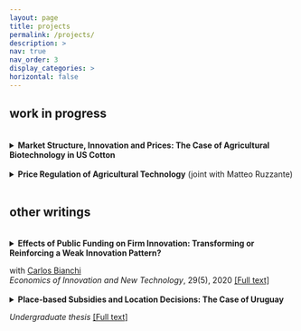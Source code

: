 ```yaml
---
layout: page
title: projects
permalink: /projects/
description: >
nav: true
nav_order: 3
display_categories: >
horizontal: false
---
```


<h2>work in progress</h2>

 <br> 

<div class="post-content research-project">
  <details>
	<summary>
  <strong>Market Structure, Innovation and Prices: The Case of Agricultural Biotechnology in US Cotton</strong> </summary> <br> 

    <p style="margin-left: 25px;">
    I study the impact of vertical integration in the market for genetically engineered (GE) cotton seeds in the United States. Exploiting Monsanto's acquisition of the leading cotton seed producing firm (Delta and Pine Land) in 2006, I show that (i) the vertical merger raised the prices that Monsanto charged its rival cotton seed breeders to license its GE technology and (ii) yields increased for products sold by the vertically integrated company relative to those sold by non-integrated firms. To quantify the welfare impacts of these two opposing forces, I develop a structural model of demand and supply for cotton seeds. My model accounts for bargaining between an upstream technology provider and downstream cotton breeders as well as quality improvements. I use this model to study the welfare impact of vertical integration and to estimate counterfactual outcomes without integration and without DOJ mandated divestitures. 
    </p>
    </details>
    
</div>

 <br> 

<div class="post-content research-project">
  <details>
	<summary>
  <strong>Price Regulation of Agricultural Technology</strong> (joint with Matteo Ruzzante)  <br> </summary>

    <p style="margin-left: 25px;">
    Regulating the price of productivity-enhancing inputs can allow governments to facilitate the diffusion of existing technologies but deter private firms from innovating and introducing superior technologies. This project studies the demand and supply-side consequences of price controls on genetically engineered (GE) cotton seeds in India. Leveraging the differential timing of this policy across states, we show that the government-mandated price reduction increased farmers’ adoption of GE seeds by 20pp and decreased the costs of cultivating cotton by 20%. Although cotton seed firms did not incur significant losses in the short term, the number of new hybrid varieties introduced by these firms fell abruptly in the aftermath of the policy, leading farmers to use older seeds. Using newly assembled data from experimental field trials across India, we show that: (i) cotton varieties lose 6% of their yield yearly; (ii) agronomic yields of new varieties worsen by 30% in price-controlled states. To quantify the overall welfare impact of the policy, we develop a structural model of demand and supply for seeds that allows for endogenous quality.
    </p>
    </details>

</div>

<br>

<h2>other writings</h2>

 <br> 

<div class="post-content research-project">
  <details>
	<summary>
  <strong>Effects of Public Funding on Firm Innovation: Transforming or Reinforcing a Weak Innovation Pattern?</strong>
  <p>with <a href="http://www.iecon.ccee.edu.uy/bianchi-carlos/author/54/en/">Carlos Bianchi</a></p>
  <p style='margin-bottom: 0em; margin-top: -1em;'> <em>Economics of Innovation and New Technology</em>, 29(5), 2020 <a href="https://www.tandfonline.com/doi/abs/10.1080/10438599.2019.1636452">[Full text]</a></p></summary> <br> 

    <p style="margin-left: 25px;">
    This paper adds to the ongoing debate on the effects of public funding programmes on business innovation. This policy instrument, based upon a simple but a robust rationale, has been applied in an almost homogeneous manner in different contexts, but evidence from such experiences shows heterogeneous effects. The main contribution of this paper is that it shows the limitations faced by public funding instruments in affecting a traditionally low innovative pattern. Using panel data techniques, we find heterogeneous effects of public funding on the innovation behaviour of Uruguayan firms between 2001 and 2015. Our results show that, after a strong public policy effort, the critical mass of innovative firms has hardly changed. Input additionality effects of public funding in private innovation investment are found, but only for innovation activities based on the acquisition of embodied knowledge. Moreover, we obtain some evidence of behavioural additionality in process and organizational innovation leading to higher productivity levels, but we find no effects on interaction for innovation.
    </p>
    </details>
    
</div>

<br>

<div class="post-content research-project">
  <details>
	<summary>
  <strong>Place-based Subsidies and Location Decisions: The Case of Uruguay</strong>
  <p><em>Undergraduate thesis</em> <a href="https://www.proquest.com/scholarly-journals/place-based-subsidies-location-decisions-case/docview/1930794087/se-2">[Full text]</a></p> </summary> <br> 

    <p style="margin-left: 25px;">
    This paper combines a spatial discontinuity design with differences-in-differences to evaluate the effects of a program which grants place-based subsidies to residential construction on the location of housing developments in Montevideo, the Uruguayan capital, using administrative municipal data over the period 2007-2015. The results reveal that the policy has a sizeable and statistically significant impact on the location of residential construction. Also, findings indicate that the policy increases the average size of residential projects. The policy's impact on the densification of the city, however, is heterogeneous. Finally, the evidence on spillovers on non-subsidized zones is mixed.

    </p>
    </details>
    
</div>
